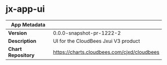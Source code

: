 # jx-app-ui

|App Metadata||
|---|---|
| **Version** | 0.0.0-snapshot-pr-1222-2 |
| **Description** | UI for the CloudBees Jxui V3 product |
| **Chart Repository** | https://charts.cloudbees.com/cjxd/cloudbees |
